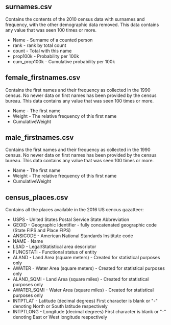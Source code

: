 ## surnames.csv

Contains the contents of the 2010 census data with surnames and frequency,
with the other demographic data removed.
This data contains any value that was seen 100 times or more.

- Name - Surname of a counted person
- rank - rank by total count
- count - Total with this name
- prop100k - Probability per 100k
- cum_prop100k - Cumulative probability per 100k

## female_firstnames.csv

Contains the first names and their frequency as collected in the 1990
census. No newer data on first names has been provided by the census bureau.
This data contains any value that was seen 100 times or more.

- Name - The first name
- Weight - The relative frequency of this first name
- CumulativeWeight

## male_firstnames.csv

Contains the first names and their frequency as collected in the 1990
census. No newer data on first names has been provided by the census bureau.
This data contains any value that was seen 100 times or more.

- Name - The first name
- Weight - The relative frequency of this first name
- CumulativeWeight

## census_places.csv

Contains all the places available in the 2016 US cencus gazatteer:

- USPS - United States Postal Service State Abbreviation
- GEOID	- Geographic Identifier - fully concatenated geographic code (State FIPS and Place FIPS)
- ANSICODE - American National Standards Insititute code
- NAME - Name
- LSAD - Legal/Statistical area descriptor
- FUNCSTATi - Functional status of entity
- ALAND - Land Area (square meters) - Created for statistical purposes only
- AWATER - Water Area (square meters) - Created for statistical purposes only
- ALAND_SQMI - Land Area (square miles) - Created for statistical purposes only
- AWATER_SQMI - Water Area (square miles) - Created for statistical purposes only
- INTPTLAT - Latitude (decimal degrees) First character is blank or "-" denoting North or South latitude respectively
- INTPTLONG - Longitude (decimal degrees) First character is blank or "-" denoting East or West longitude respectively
